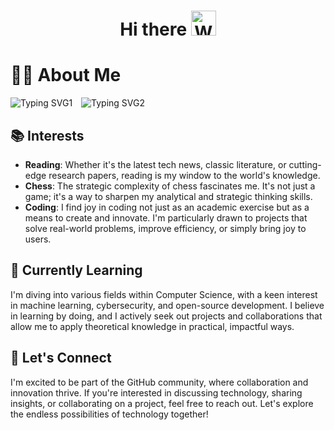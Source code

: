 <h1 align="center">Hi there <img src="https://media.giphy.com/media/hvRJCLFzcasrR4ia7z/giphy.gif" width="40" alt="Waving Hand Gif"></h1>

# 👨‍💻 About Me

<img src="https://readme-typing-svg.demolab.com?font=Fira+Code&pause=800&random=false&width=435&lines=Hello!+I'm+Simon+(21+y.o.)" alt="Typing SVG1" style="margin-right: 10px;"/>
<img src="https://readme-typing-svg.demolab.com?font=Fira+Code&pause=1000&random=false&width=435&lines=and+I+am+a+Computer+Science+student." alt="Typing SVG2"/>

## 📚 Interests

- **Reading**: Whether it's the latest tech news, classic literature, or cutting-edge research papers, reading is my window to the world's knowledge.
- **Chess**: The strategic complexity of chess fascinates me. It's not just a game; it's a way to sharpen my analytical and strategic thinking skills.
- **Coding**: I find joy in coding not just as an academic exercise but as a means to create and innovate. I'm particularly drawn to projects that solve real-world problems, improve efficiency, or simply bring joy to users.

## 🌱 Currently Learning

I'm diving into various fields within Computer Science, with a keen interest in machine learning, cybersecurity, and open-source development. I believe in learning by doing, and I actively seek out projects and collaborations that allow me to apply theoretical knowledge in practical, impactful ways.

## 🤝 Let's Connect

I'm excited to be part of the GitHub community, where collaboration and innovation thrive. If you're interested in discussing technology, sharing insights, or collaborating on a project, feel free to reach out. Let's explore the endless possibilities of technology together!
